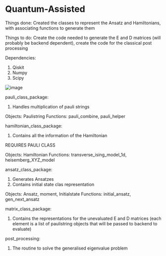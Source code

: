 # Quantum-Assisted

Things done: Created the classes to represent the Ansatz and Hamiltonians, with associating functions to generate them

Things to do: Create the code needed to generate the E and D matrices (will probably be backend dependent), create the code for the classical post processing

Dependencies:

1. Qiskit
2. Numpy
3. Scipy

![image](https://user-images.githubusercontent.com/41319311/111591097-f44d8d00-8801-11eb-93a8-3804b6b6de88.png)

pauli_class_package:
1) Handles multiplication of pauli strings

Objects: Paulistring
Functions: pauli_combine, pauli_helper

hamiltonian_class_package:
1) Contains all the information of the Hamiltonian

REQUIRES PAULI CLASS

Objects: Hamiltonian
Functions: transverse_ising_model_1d, heisemberg_XYZ_model

ansatz_class_package:
1) Generates Ansatzes
2) Contains initial state clas representation

Objects: Ansatz, moment, Initialstate
Functions: initial_ansatz, gen_next_ansatz

matrix_class_package:
1) Contains the representations for the unevaluated E and D matrices (each element is a list of paulistring objects that will be passed to backend to evaluate)

post_processing:

1. The routine to solve the generalised eigenvalue problem